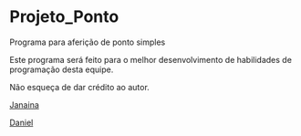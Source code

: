 ﻿# Projeto_Ponto

Programa para aferição de ponto simples

Este programa será feito para o melhor desenvolvimento de habilidades de programação desta equipe.

Não esqueça de dar crédito ao autor.

[Janaina](https://github.com/JanainaG)

[Daniel](https://github.com/DDParkas)
